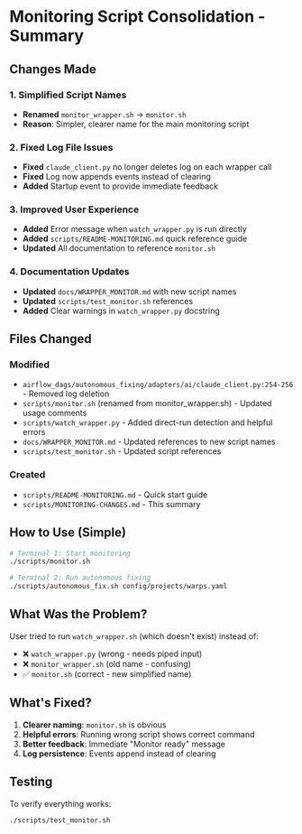 # Monitoring Script Consolidation - Summary

## Changes Made

### 1. Simplified Script Names
- **Renamed** `monitor_wrapper.sh` → `monitor.sh`
- **Reason**: Simpler, clearer name for the main monitoring script

### 2. Fixed Log File Issues
- **Fixed** `claude_client.py` no longer deletes log on each wrapper call
- **Fixed** Log now appends events instead of clearing
- **Added** Startup event to provide immediate feedback

### 3. Improved User Experience
- **Added** Error message when `watch_wrapper.py` is run directly
- **Added** `scripts/README-MONITORING.md` quick reference guide
- **Updated** All documentation to reference `monitor.sh`

### 4. Documentation Updates
- **Updated** `docs/WRAPPER_MONITOR.md` with new script names
- **Updated** `scripts/test_monitor.sh` references
- **Added** Clear warnings in `watch_wrapper.py` docstring

## Files Changed

### Modified
- `airflow_dags/autonomous_fixing/adapters/ai/claude_client.py:254-256` - Removed log deletion
- `scripts/monitor.sh` (renamed from monitor_wrapper.sh) - Updated usage comments
- `scripts/watch_wrapper.py` - Added direct-run detection and helpful errors
- `docs/WRAPPER_MONITOR.md` - Updated references to new script names
- `scripts/test_monitor.sh` - Updated script references

### Created
- `scripts/README-MONITORING.md` - Quick start guide
- `scripts/MONITORING-CHANGES.md` - This summary

## How to Use (Simple)

```bash
# Terminal 1: Start monitoring
./scripts/monitor.sh

# Terminal 2: Run autonomous fixing
./scripts/autonomous_fix.sh config/projects/warps.yaml
```

## What Was the Problem?

User tried to run `watch_wrapper.sh` (which doesn't exist) instead of:
- ❌ `watch_wrapper.py` (wrong - needs piped input)
- ❌ `monitor_wrapper.sh` (old name - confusing)
- ✅ `monitor.sh` (correct - new simplified name)

## What's Fixed?

1. **Clearer naming**: `monitor.sh` is obvious
2. **Helpful errors**: Running wrong script shows correct command
3. **Better feedback**: Immediate "Monitor ready" message
4. **Log persistence**: Events append instead of clearing

## Testing

To verify everything works:
```bash
./scripts/test_monitor.sh
```
